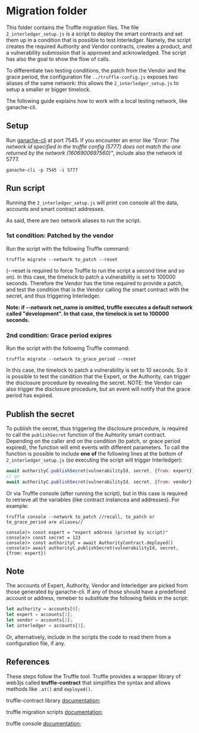 # Migration folder

This folder contains the Truffle migration files. The file `2_interledger_setup.js` is a script to deploy the smart contracts and set them up in a condition that is possible to test Interledger. Namely, the script creates the required Authority and Vendor contracts, creates a product, and a vulnerability submission that is approved and acknowledged. The script has also the goal to show the flow of calls.

To differentiate two testing conditions, the patch from the Vendor and the grace period, the configuration file `../truffle-config.js` exposes two aliases of the same network: this allows the `2_interledger_setup.js` to setup a smaller or bigger timelock.

The following guide explains how to work with a local testing network, like ganache-cli.

## Setup
Run [ganache-cli](https://github.com/trufflesuite/ganache-cli) at port 7545. If you encounter an error like *"Error: The network id specified in the truffle config (5777) does not match the one returned by the network (1606900697560)"*, include also the network id 5777.

    ganache-cli -p 7545 -i 5777

## Run script

Running the `2_interledger_setup.js` will print con console all the data, accounts and smart contract addresses.

As said, there are two network aliases to run the script.

### 1st condition: Patched by the vendor

Run the script with the following Truffle command:

    truffle migrate --network to_patch --reset

(--reset is required to force Truffle to run the script a second time and so on). In this case, the timelock to patch a vulnerability is set to 100000 seconds. Therefore the Vendor has the time required to provide a patch, and test the condition that is the Vendor calling the smart contract with the secret, and thus triggering Interledger.

**Note: if --network net_name is omitted, truffle executes a default network called "development". In that case, the timelock is set to 100000 seconds.**

### 2nd condition: Grace period exipres

Run the script with the following Truffle command:

    truffle migrate --network to_grace_period --reset

In this case, the timelock to patch a vulnerability is set to 10 seconds. So it is possible to test the condition that the Expert, or the Authority, can trigger the disclosure procedure by revealing the secret. NOTE: the Vendor can also trigger the disclosure procedure, but an event will notify that the grace period has expired.


## Publish the secret

To publish the secret, thus triggering the disclosure procedure, is required to call the `publishSecret` function of the Auhtority smart contract. Depending on the caller and on the condition (to patch, or grace period expired), the function will emit events with different parameters. To call the function is possible to include **one of** the following lines at the bottom of  `2_interledger_setup.js` (so executing the script will trigger Interledger):

```javascript
await authorityC.publishSecret(vulnerabilityId, secret, {from: expert});
// or
await authorityC.publishSecret(vulnerabilityId, secret, {from: vendor});
```

Or via Truffle console (after running the script), but in this case is required to retrieve all the variables (like contract instancea and addresses). For example:

    truffle console --network to_patch //recall, to_patch or to_grace_period are aliases//

    console)> const expert = "expert address (printed by script)"
    console)> const secret = 123
    console)> const authorityC = await AuthorityContract.deployed()
    console)> await authorityC.publishSecret(vulnerabilityId, secret, {from: expert})

## Note

The accounts of Expert, Authority, Vendor and Interledger are picked from those generated by ganache-cli. If any of those should have a predefined account or address, remeber to substitute the following fields in the script:

```javascript
let authority = accounts[0];
let expert = accounts[1];
let vendor = accounts[2];
let interledger = accounts[3];
```

Or, alternatively, include in the scripts the code to read them from a configuration file, if any.

## References

These steps follow the Truffle tool. Truffle provides a wrapper library of web3js called **truffle-contract** that simplifies the syntax and allows methods like `.at()` and `deployed()`.


truffle-contract library [documentation](https://www.npmjs.com/package/@truffle/contract);

truffle migration scripts [documentation](https://www.trufflesuite.com/docs/truffle/getting-started/running-migrations);

truffle console [documentation](https://www.trufflesuite.com/docs/truffle/getting-started/using-truffle-develop-and-the-console);